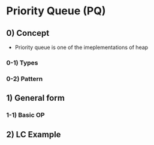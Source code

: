 # Priority Queue (PQ) 

## 0) Concept

- Priority queue is one of the imeplementations of heap 

### 0-1) Types

### 0-2) Pattern

## 1) General form

### 1-1) Basic OP

## 2) LC Example
